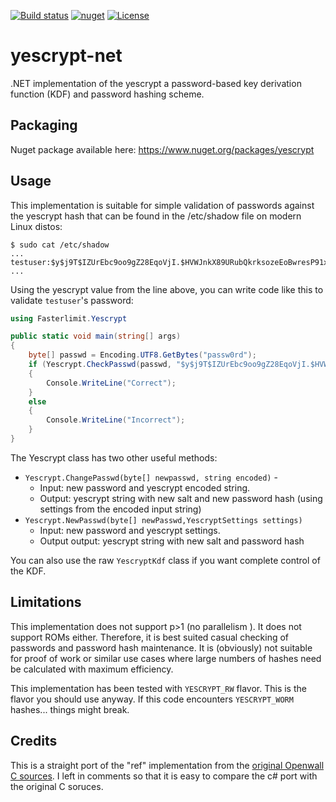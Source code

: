 [![Build status](https://img.shields.io/appveyor/build/petrsnm/yescrypt-net)](https://ci.appveyor.com/project/petrsnm/yescrypt-net)
[![nuget](https://img.shields.io/nuget/v/yescrypt-net)](https://www.nuget.org/packages/yescrypt-net)
[![License](https://img.shields.io/github/license/petrsnm/yescrypt-net)](https://github.com/petrnsm/yescrypt-net/blob/main/LICENSE)

# yescrypt-net

.NET implementation of the yescrypt a password-based key derivation function (KDF) and password hashing scheme.

## Packaging

Nuget package available here: https://www.nuget.org/packages/yescrypt

## Usage

This implementation is suitable for simple validation of passwords against the yescrypt hash that can be found in the /etc/shadow file on modern Linux distos:

``` 
$ sudo cat /etc/shadow
...
testuser:$y$j9T$IZUrEbc9oo9gZ28EqoVjI.$HVWJnkX89URubQkrksozeEoBwresP91xRowRD4ynRE9:19389:0:99999:7:::
...
```

Using the yescrypt value from the line above, you can write code like this to validate `testuser`'s password:

``` c#
using Fasterlimit.Yescrypt

public static void main(string[] args)
{
    byte[] passwd = Encoding.UTF8.GetBytes("passw0rd");
    if (Yescrypt.CheckPasswd(passwd, "$y$j9T$IZUrEbc9oo9gZ28EqoVjI.$HVWJnkX89URubQkrksozeEoBwresP91xRowRD4ynRE9"))
    {
        Console.WriteLine("Correct");
    }
    else
    {                 
        Console.WriteLine("Incorrect");
    }
}
```

The Yescrypt class has two other useful methods:

* `Yescrypt.ChangePasswd(byte[] newpasswd, string encoded)` -
    * Input: new password and yescrypt encoded string.  
    * Output: yescrypt string with new salt and new password hash (using settings from the encoded input string)
* `Yescrypt.NewPasswd(byte[] newPasswd,YescryptSettings settings)` 
    * Input: new password and yescrypt settings.  
    * Output output: yescrypt string with new salt and password hash

You can also use the raw `YescryptKdf` class if you want complete control of the KDF. 

## Limitations    

This implementation does not support p>1 (no parallelism ). It does not support ROMs either. Therefore, it is best suited casual checking of passwords and password hash maintenance.  It is (obviously) not suitable for proof of work or similar use cases where large numbers of hashes need be calculated with maximum efficiency.

This implementation has been tested with `YESCRYPT_RW` flavor.  This is the flavor you should use anyway.  If this code encounters `YESCRYPT_WORM` hashes... things might break. 

## Credits
This is a straight port of the "ref" implementation from the [original Openwall C sources](https://github.com/openwall/yescrypt).  I  left in comments so that it is easy to compare the c# port with the original C soruces. 